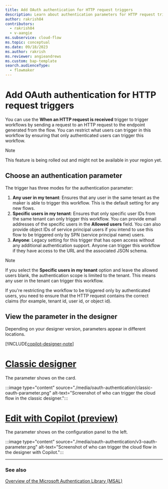 ```yaml
---
title: Add OAuth authentication for HTTP request triggers
description: Learn about authentication parameters for HTTP request triggers.
author: rakrish84
contributors:
  - rakrish84
  - v-aangie
ms.subservice: cloud-flow
ms.topic: conceptual
ms.date: 09/18/2023
ms.author: rakrish
ms.reviewer: angieandrews
ms.custom: bap-template
search.audienceType: 
  - flowmaker
---
```


# Add OAuth authentication for HTTP request triggers

You can use the **When an HTTP request is received** trigger to trigger workflows by sending a request to an HTTP request to the endpoint generated from the flow. You can restrict what users can trigger in this workflow by ensuring that only authenticated users can trigger this workflow.

> [!NOTE]
> This feature is being rolled out and might not be available in your region yet.

## Choose an authentication parameter

The trigger has three modes for the authentication parameter:

1. **Any user in my tenant**: Ensures that any user in the same tenant as the maker is able to trigger this workflow. This is the default setting for any new flows.
1. **Specific users in my tenant**: Ensures that only specific user IDs from the same tenant can only trigger this workflow. You can provide email addresses of the specific users in the **Allowed users** field. You can also provide object IDs of service principal users if you intend to use this flow to be triggered only by SPN (service principal name) users.
1. **Anyone**: Legacy setting for this trigger that has open access without any additional authentication support. Anyone can trigger this workflow if they have access to the URL and the associated JSON schema.

> [!NOTE]
> If you select the **Specific users in my tenant** option and leave the allowed users blank, the authentication scope is limited to the tenant. This means any user in the tenant can trigger this workflow.

If you're restricting the workflow to be triggered only by authenticated users, you need to ensure that the HTTP request contains the correct claims (for example, tenant id, user id, or object id).

## View the parameter in the designer

Depending on your designer version, parameters appear in different locations.

[!INCLUDE[copilot-designer-note](./includes/copilot-designer-note.md)]

# [Classic designer](#tab/classic-designer)

The parameter shows on the card.

:::image type="content" source="./media/oauth-authentication/classic-oauth-parameter.png" alt-text="Screenshot of who can trigger the cloud flow in the classic designer.":::

# [Edit with Copilot (preview)](#tab/edit-with-copilot-preview)

The parameter shows on the configuration panel to the left.

:::image type="content" source="./media/oauth-authentication/v3-oauth-parameter.png" alt-text="Screenshot of who can trigger the cloud flow in the designer with Copilot.":::

---

### See also

[Overview of the Microsoft Authentication Library (MSAL)](/azure/active-directory/develop/msal-overview)

